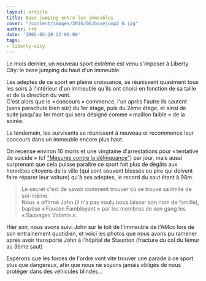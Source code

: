 ```yaml
---
layout: article
title: Base jumping entre les immeubles
cover: "/content/images/2016/06/basejump2_0.jpg"
author: rr4
date: '2002-05-28 22:00:00'
tags:
- liberty-city
---
```


Le mois dernier, un nouveau sport extrême est venu s'imposer à Liberty City: le base jumping du haut d'un immeuble.

Les adeptes de ce sport en pleine croissance, se réunissent quasiment tous les soirs à l'intérieur d'un immeuble qu'ils ont choisi en fonction de sa taille et de la direction du vent.  
C'est alors que le « concours » commence, l'un après l'autre ils sautent (sans parachute bien sûr) du 1er étage, puis du 2ème étage, et ainsi de suite jusqu'au 1er mort qui sera désigné comme « maillon faible » de la soirée.

Le lendemain, les survivants se réunissent à nouveau et recommence leur concours dans un immeuble encore plus haut.

On recense environ 10 morts et une vingtaine d'arrestations pour « tentative de suicide » (cf ["Mesures contre la délinquance"](http://www.liberty-tree.net/enfin-des-mesures-efficaces-contre-la-d%C3%A9linquance)) par jour, mais aussi surprenant que cela puisse paraître ce sport fait plus de dégâts aux honnêtes citoyens de la ville (qui sont souvent blessés ou pire qui doivent faire réparer leur voiture) qu'à ses adeptes, le record du saut étant à 98m.

> Le secret c'est de savoir comment trouver où se trouve sa limite de soi-même.  
> Nous a affirmé John (il n'a pas voulu nous laisser son nom de famille), baptisé « Faucon Fambloyant » par les membres de son gang les « Sauvages Volants ».

Hier soir, nous avons suivi John sur le toit de l'immeuble de l'AMco lors de son entrainement quotidien, et voici les photos que nous avons pu ramener après avoir transporté John à l'hôpital de Staunton (fracture du col du fémur au 3ème saut)

Espérons que les forces de l'ordre vont vite trouver une parade à ce sport plus que dangereux, afin que nous ne soyons jamais obligés de nous protéger dans des véhicules blindés...